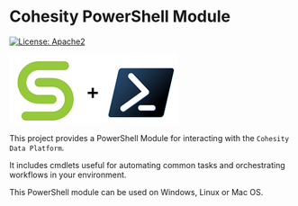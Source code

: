 # Cohesity PowerShell Module
[![License: Apache2](https://img.shields.io/hexpm/l/plug.svg?style=flat-square)](https://github.com/cohesity/cohesity-powershell-module/blob/master/LICENSE)

![](.gitbook/assets/cohesity_powershell.png)

This project provides a PowerShell Module for interacting with the `Cohesity Data Platform`.

It includes cmdlets useful for automating common tasks and orchestrating workflows in your environment.

This PowerShell module can be used on Windows, Linux or Mac OS.